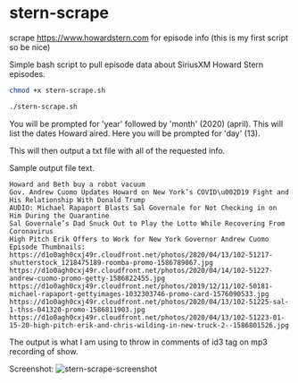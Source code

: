 # stern-scrape
scrape https://www.howardstern.com for episode info
(this is my first script so be nice)

Simple bash script to pull episode data about SiriusXM Howard Stern episodes.
```bash
chmod +x stern-scrape.sh
```
```bash
./stern-scrape.sh
```
You will be prompted for 'year' followed by 'month' (2020) (april). 
This will list the dates Howard aired.
Here you will be prompted for 'day' (13).

This will then output a txt file with all of the requested info.

Sample output file text.

```
Howard and Beth buy a robot vacuum
Gov. Andrew Cuomo Updates Howard on New York’s COVID\u002D19 Fight and His Relationship With Donald Trump
AUDIO: Michael Rapaport Blasts Sal Governale for Not Checking in on Him During the Quarantine
Sal Governale’s Dad Snuck Out to Play the Lotto While Recovering From Coronavirus
High Pitch Erik Offers to Work for New York Governor Andrew Cuomo
Episode Thumbnails:
https://d1o0agh0cxj49r.cloudfront.net/photos/2020/04/13/102-51217-shutterstock_1218475189-roomba-promo-1586789067.jpg
https://d1o0agh0cxj49r.cloudfront.net/photos/2020/04/14/102-51227-andrew-cuomo-promo-getty-1586822455.jpg
https://d1o0agh0cxj49r.cloudfront.net/photos/2019/12/11/102-50181-michael-rapaport-gettyimages-1032303746-promo-card-1576090533.jpg
https://d1o0agh0cxj49r.cloudfront.net/photos/2020/04/13/102-51225-sal-1-thss-041320-promo-1586811903.jpg
https://d1o0agh0cxj49r.cloudfront.net/photos/2020/04/13/102-51223-01-15-20-high-pitch-erik-and-chris-wilding-in-new-truck-2--1586801526.jpg
```

The output is what I am using to throw in comments of id3 tag on mp3 recording of show.

Screenshot:
![stern-scrape-screenshot](https://user-images.githubusercontent.com/9546844/79399757-ce609e00-7f49-11ea-9c0c-a0fd8b3cd7fe.png)
